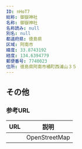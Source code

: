 ```yaml
---
ID: nHoT7
総称: 御嶽神社
名称: 御嶽神社
名称読み: null
別名: null
都道府県: 徳島県
区域: 阿南市
緯度: 33.8743192
経度: 134.6394779
郵便番号: 7740023
住所: 徳島県阿南市橘町西浦山３５
---
```


## その他

### 参考URL

| URL | 説明          |
| --- | ------------- |
|     | OpenStreetMap |
